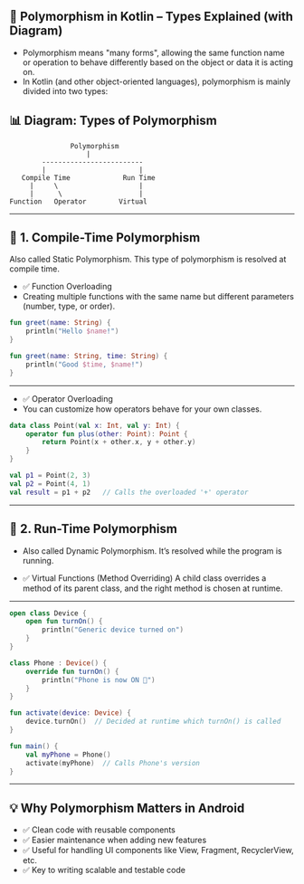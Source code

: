 ## 🔄 Polymorphism in Kotlin – Types Explained (with Diagram)

* Polymorphism means "many forms", allowing the same function name or operation to behave differently based on the object or data it is acting on.
* In Kotlin (and other object-oriented languages), polymorphism is mainly divided into two types:

## 📊 Diagram: Types of Polymorphism

```text
               Polymorphism
                   |
        -------------------------
        |                       |
   Compile Time             Run Time
     |     \                    |
     |      \                   |
Function   Operator        Virtual
```

---

## 🧱 1. Compile-Time Polymorphism

Also called Static Polymorphism. This type of polymorphism is resolved at compile time.

* ✅ Function Overloading
* Creating multiple functions with the same name but different parameters (number, type, or order).

```kotlin
fun greet(name: String) {
    println("Hello $name!")
}

fun greet(name: String, time: String) {
    println("Good $time, $name!")
}
```

---

* ✅ Operator Overloading
* You can customize how operators behave for your own classes.
```kotlin
data class Point(val x: Int, val y: Int) {
    operator fun plus(other: Point): Point {
        return Point(x + other.x, y + other.y)
    }
}

val p1 = Point(2, 3)
val p2 = Point(4, 1)
val result = p1 + p2   // Calls the overloaded '+' operator
```

---

## 🚀 2. Run-Time Polymorphism
* Also called Dynamic Polymorphism. It’s resolved while the program is running.

* ✅ Virtual Functions (Method Overriding)
A child class overrides a method of its parent class, and the right method is chosen at runtime.

---

```kotlin
open class Device {
    open fun turnOn() {
        println("Generic device turned on")
    }
}

class Phone : Device() {
    override fun turnOn() {
        println("Phone is now ON 📱")
    }
}

fun activate(device: Device) {
    device.turnOn()  // Decided at runtime which turnOn() is called
}

fun main() {
    val myPhone = Phone()
    activate(myPhone)  // Calls Phone's version
}
```

---

## 💡 Why Polymorphism Matters in Android

* ✅ Clean code with reusable components
* ✅ Easier maintenance when adding new features
* ✅ Useful for handling UI components like View, Fragment, RecyclerView, etc.
* ✅ Key to writing scalable and testable code
